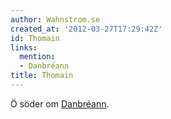 ```yaml
---
author: Wahnstrom.se
created_at: '2012-03-27T17:29:42Z'
id: Thomain
links:
  mention:
  - Danbréann
title: Thomain
---
```


Ö söder om [Danbréann].

  [Danbréann]: Danbréann